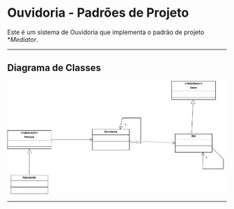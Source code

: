 # Ouvidoria - Padrões de Projeto

Este é um sistema de Ouvidoria que implementa o padrão de projeto **Mediator*.

---

## Diagrama de Classes

![Diagrama de Classes](DiagramaClasses.png)

---
